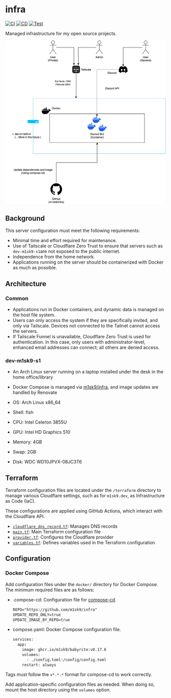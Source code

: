 # infra

[![CI](https://github.com/m1sk9/infra/actions/workflows/ci.yaml/badge.svg)](https://github.com/m1sk9/infra/actions/workflows/ci.yaml)
[![CD](https://github.com/m1sk9/infra/actions/workflows/cd.yaml/badge.svg)](https://github.com/m1sk9/infra/actions/workflows/cd.yaml)
[![Test](https://github.com/m1sk9/infra/actions/workflows/test.yaml/badge.svg)](https://github.com/m1sk9/infra/actions/workflows/test.yaml)

Managed infrastructure for my open source projects.

![Diagram](./docs/diagram.svg)

## Background

This server configuration must meet the following requirements:

- Minimal time and effort required for maintenance.
- Use of Tailscale or Cloudflare Zero Trust to ensure that servers such as `dev-m1sk9-s1`are not exposed to the public internet.
- Independence from the home network.
- Applications running on the server should be containerized with Docker as much as possible.

## Architecture

### Common

- Applications run in Docker containers, and dynamic data is managed on the host file system.
- Users can only access the system if they are specifically invited, and only via Tailscale. Devices not connected to the Tailnet cannot access the servers.
- If Tailscale Funnel is unavailable, Cloudflare Zero Trust is used for authentication. In this case, only users with administrator-level, enhanced email addresses can connect; all others are denied access.

### dev-m1sk9-s1

- An Arch Linux server running on a laptop installed under the desk in the home office/library
- Docker Compose is managed via [m1sk9/infra](https://github.com/m1sk9/infra), and image updates are handled by Renovate

- OS: Arch Linux x86_64
- Shell: fish
- CPU: Intel Celeron 3855U
- GPU: Intel HD Graphics 510
- Memory: 4GB
- Swap: 2GB
- Disk: WDC WD10JPVX-08JC3T6

## Terraform

Terraform configuration files are located under the `/terraform` directory to manage various Cloudflare settings, such as for `m1sk9.dev`, as Infrastructure as Code (IaC).

These configurations are applied using GitHub Actions, which interact with the Cloudflare API.

- [`cloudflare_dns_record.tf`](./terraform/cloudflare_dns_record.tf): Manages DNS records
- [`main.tf`](./terraform/main.tf): Main Terraform configuration file
- [`provider.tf`](./terraform/provider.tf): Configures the Cloudflare provider
- [`variables.tf`](./terraform/variables.tf): Defines variables used in the Terraform configuration

## Configuration

### Docker Compose

Add configuration files under the `docker/` directory for Docker Compose. The minimum required files are as follows:

- .compose-cd: Configuration file for [compose-cd](https://github.com/sksat/compose-cd).

  ```
  REPO="https://github.com/m1sk9/infra"
  UPDATE_REPO_ONLY=true
  UPDATE_IMAGE_BY_REPO=true
  ```

- compose.yaml: Docker Compose configuration file.

  ```
  services:
    app:
      image: ghcr.io/m1sk9/babyrite:v0.17.6
      volumes:
        - ./config.toml:/config/config.toml
      restart: always
  ```

Tags must follow the `v*.*.*` format for compose-cd to work correctly.

Add application-specific configuration files as needed. When doing so, mount the host directory using the `volumes` option.
